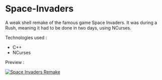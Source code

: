 # Space-Invaders
A weak shell remake of the famous game Space Invaders. It was during a Rush, meaning it had to be done in two days, using NCurses. 

Technologies used :
- C++
- NCurses

Preview :

[![Space Invaders Remake](http://img.youtube.com/vi/_2odqJCnHFE/0.jpg)](https://youtu.be/_2odqJCnHFE "Space Invaders Remake")

